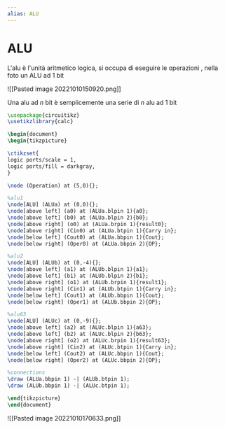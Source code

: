 ```yaml
---
alias: ALU
---
```


# ALU
L'alu è l'unità aritmetico logica, si occupa di eseguire le operazioni , nella foto un ALU ad 1 bit

![[Pasted image 20221010150920.png]]


Una alu ad $n$ bit è semplicemente una serie di $n$ alu ad 1 bit


```tikz
\usepackage{circuitikz}
\usetikzlibrary{calc}

\begin{document}
\begin{tikzpicture}

\ctikzset{
logic ports/scale = 1,
logic ports/fill = darkgray,
}

\node (Operation) at (5,0){};

%alu1
\node[ALU] (ALUa) at (0,0){};
\node[above left] (a0) at (ALUa.blpin 1){a0};
\node[above left] (b0) at (ALUa.blpin 2){b0};
\node[above right] (o0) at (ALUa.brpin 1){result0};
\node[above right] (Cin0) at (ALUa.btpin 1){Carry in};
\node[below left] (Cout0) at (ALUa.bbpin 1){Cout};
\node[below right] (Oper0) at (ALUa.bbpin 2){OP};

%alu2
\node[ALU] (ALUb) at (0,-4){};
\node[above left] (a1) at (ALUb.blpin 1){a1};
\node[above left] (b1) at (ALUb.blpin 2){b1};
\node[above right] (o1) at (ALUb.brpin 1){result1};
\node[above right] (Cin1) at (ALUb.btpin 1){Carry in};
\node[below left] (Cout1) at (ALUb.bbpin 1){Cout};
\node[below right] (Oper1) at (ALUb.bbpin 2){OP};

%alu63
\node[ALU] (ALUc) at (0,-9){};
\node[above left] (a2) at (ALUc.blpin 1){a63};
\node[above left] (b2) at (ALUc.blpin 2){b63};
\node[above right] (o2) at (ALUc.brpin 1){result63};
\node[above right] (Cin2) at (ALUc.btpin 1){Carry in};
\node[below left] (Cout2) at (ALUc.bbpin 1){Cout};
\node[below right] (Oper2) at (ALUc.bbpin 2){OP};

%connections
\draw (ALUa.bbpin 1) -| (ALUb.btpin 1);
\draw (ALUb.bbpin 1) -| (ALUc.btpin 1);

\end{tikzpicture}
\end{document}
```



![[Pasted image 20221010170633.png]]